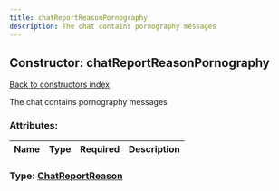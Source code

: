 ```yaml
---
title: chatReportReasonPornography
description: The chat contains pornography messages
---
```

## Constructor: chatReportReasonPornography  
[Back to constructors index](index.md)



The chat contains pornography messages

### Attributes:

| Name     |    Type       | Required | Description |
|----------|---------------|----------|-------------|



### Type: [ChatReportReason](../types/ChatReportReason.md)



